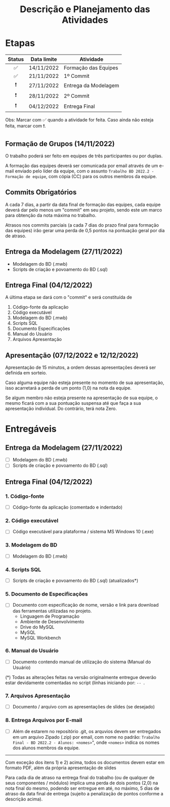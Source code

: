 <div align="center">
    <h1>Descrição e Planejamento das Atividades</h1>
</div>

# Etapas

| Status | Data limite | Atividade            |
| :----: | ----------- | -------------------- |
|   ✅   | 14/11/2022  | Formação das Equipes |
|   ✅   | 21/11/2022  | 1º Commit            |
|   ❗   | 27/11/2022  | Entrega da Modelagem |
|   ❗   | 28/11/2022  | 2º Commit            |
|   ❗   | 04/12/2022  | Entrega Final        |

Obs: Marcar com ✅ quando a atividade for feita. Caso ainda não esteja feita, marcar com ❗.

## Formação de Grupos (14/11/2022)

O trabalho poderá ser feito em equipes de três participantes ou por duplas.

A formação das equipes deverá ser comunicada por email através de um e-mail enviado pelo líder da equipe, com o assunto `Trabalho BD 2022.2 - Formação de equipe`, com cópia (CC) para os outros membros da equipe.

## Commits Obrigatórios

A cada 7 dias, a partir da data final de formação das equipes, cada equipe deverá dar pelo menos um "commit" em seu projeto, sendo este um marco para obtenção da nota máxima no trabalho.

Atrasos nos commits parciais (a cada 7 dias do prazo final para formação das equipes) irão gerar uma perda de 0,5 pontos na pontuação geral por dia de atraso.

## Entrega da Modelagem (27/11/2022)

- Modelagem do BD (.mwb)
- Scripts de criação e povoamento do BD (.sql)

## Entrega Final (04/12/2022)

A última etapa se dará com o "commit" e será constituída de

1.  Código-fonte da aplicação
2.  Código executável
3.  Modelagem do BD (.mwb)
4.  Scripts SQL
5.  Documento Especificações
6.  Manual do Usuário
7.  Arquivos Apresentação

## Apresentação (07/12/2022 e 12/12/2022)

Apresentação de 15 minutos, a ordem dessas apresentações deverá ser definida em sorteio.

Caso alguma equipe não esteja presente no momento de sua apresentação, isso acarretará a perda de um ponto (1,0) na nota da equipe.

Se algum membro não esteja presente na apresentação de sua equipe, o mesmo ficará com a sua pontuação suspensa até que faça a sua apresentação individual. Do contrário, terá nota Zero.

# Entregáveis

## Entrega da Modelagem (27/11/2022)

- [ ] Modelagem do BD (.mwb)
- [ ] Scripts de criação e povoamento do BD (.sql)

## Entrega Final (04/12/2022)

### 1. Código-fonte

- [ ] Código-fonte da aplicação (comentado e indentado)

### 2. Código executável

- [ ] Código executável para plataforma / sistema MS Windows 10 (.exe)

### 3. Modelagem do BD

- [ ] Modelagem do BD (.mwb)

### 4. Scripts SQL

- [ ] Scripts de criação e povoamento do BD (.sql) (atualizados\*)

### 5. Documento de Especificações

- [ ] Documento com especificação de nome, versão e link para download das ferramentas utilizadas no projeto.
  - Linguagem de Programação
  - Ambiente de Desenvolvimento
  - Drive do MySQL
  - MySQL
  - MySQL Workbench

### 6. Manual do Usuário

- [ ] Documento contendo manual de utilização do sistema (Manual do Usuário)

(\*) Todas as alterações feitas na versão originalmente entregue deverão estar devidamente comentadas no script (linhas iniciando por: `-- `.

### 7. Arquivos Apresentação

- [ ] Documento / arquivo com as apresentações de slides (se desejado)

### 8. Entrega Arquivos por E-mail

- [ ] Além de estarem no repositório .git, os arquvios devem ser entregados em um arquivo Zipado (.zip) por email, com nome no padrão: `Trabalho Final - BD 2022.2 - Alunos: <nomes>`", onde `<nomes>` indica os nomes dos alunos membros da equipe.

---

Com exceção dos itens 1) e 2) acima, todos os documentos devem estar em formato PDF, além da própria apresentação de slides

Para cada dia de atraso na entrega final do trabalho (ou de qualquer de seus componentes / módulos) implica uma perda de dois pontos (2,0) na nota final do mesmo, podendo ser entregue em até, no máximo, 5 dias de atraso da data final de entrega (sujeito a penalização de pontos conforme
a descrição acima).
